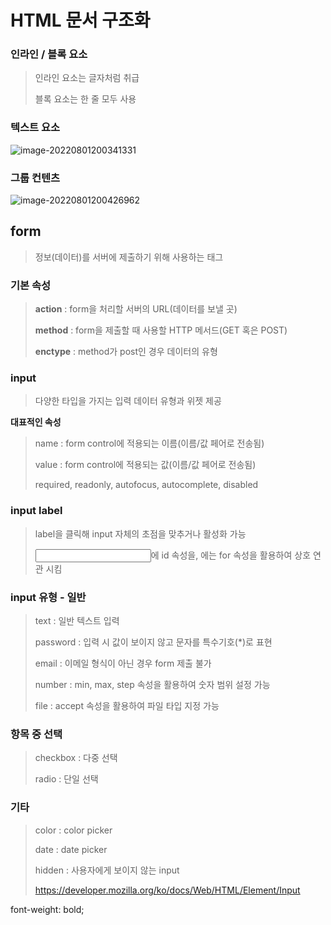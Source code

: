 # HTML 문서 구조화

### 인라인 / 블록 요소

> 인라인 요소는 글자처럼 취급
>
> 블록 요소는 한 줄 모두 사용

### 텍스트 요소

![image-20220801200341331](C:\Users\user\AppData\Roaming\Typora\typora-user-images\image-20220801200341331.png)

### 그룹 컨텐츠

![image-20220801200426962](C:\Users\user\AppData\Roaming\Typora\typora-user-images\image-20220801200426962.png)

## form

> 정보(데이터)를 서버에 제출하기 위해 사용하는 태그

### 기본 속성

> **action** : form을 처리할 서버의 URL(데이터를 보낼 곳)
>
> **method** : form을 제출할 때 사용할 HTTP 메서드(GET 혹은 POST)
>
> **enctype** : method가 post인 경우 데이터의 유형

### input

> 다양한 타입을 가지는 입력 데이터 유형과 위젯 제공

**대표적인 속성**

> name : form control에 적용되는 이름(이름/값 페어로 전송됨)
>
> value : form control에 적용되는 값(이름/값 페어로 전송됨)
>
> required, readonly, autofocus, autocomplete, disabled

### input label

> label을 클릭해 input 자체의 초점을 맞추거나 활성화 가능
>
> <input>에 id 속성을, <label>에는 for 속성을 활용하여 상호 연관 시킴

### input 유형 - 일반

> text : 일반 텍스트 입력
>
> password : 입력 시 값이 보이지 않고 문자를 특수기호(*)로 표현
>
> email : 이메일 형식이 아닌 경우 form 제출 불가
>
> number : min, max, step 속성을 활용하여 숫자 범위 설정 가능
>
> file : accept 속성을 활용하여 파일 타입 지정 가능

### 항목 중 선택

> checkbox : 다중 선택
>
> radio : 단일 선택

### 기타

> color : color picker
>
> date : date picker
>
> hidden : 사용자에게 보이지 않는 input
>
> https://developer.mozilla.org/ko/docs/Web/HTML/Element/Input



font-weight: bold;